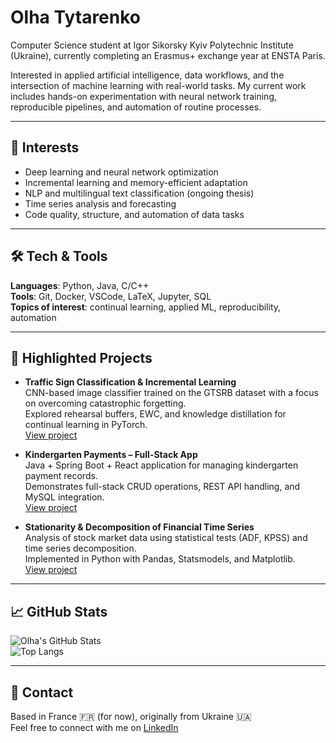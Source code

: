 # Olha Tytarenko

Computer Science student at Igor Sikorsky Kyiv Polytechnic Institute (Ukraine), currently completing an Erasmus+ exchange year at ENSTA Paris.

Interested in applied artificial intelligence, data workflows, and the intersection of machine learning with real-world tasks. My current work includes hands-on experimentation with neural network training, reproducible pipelines, and automation of routine processes.

---

## 🧠 Interests

- Deep learning and neural network optimization  
- Incremental learning and memory-efficient adaptation  
- NLP and multilingual text classification (ongoing thesis)  
- Time series analysis and forecasting  
- Code quality, structure, and automation of data tasks

---

## 🛠 Tech & Tools

**Languages**: Python, Java, С/C++  
**Tools**: Git, Docker, VSCode, LaTeX, Jupyter, SQL  
**Topics of interest**: continual learning, applied ML, reproducibility, automation

---

## 📌 Highlighted Projects

- **Traffic Sign Classification & Incremental Learning**  
  CNN-based image classifier trained on the GTSRB dataset with a focus on overcoming catastrophic forgetting.  
  Explored rehearsal buffers, EWC, and knowledge distillation for continual learning in PyTorch.  
  [View project](https://github.com/haelgh/traffic-sign-classification)
  
- **Kindergarten Payments – Full-Stack App**  
  Java + Spring Boot + React application for managing kindergarten payment records.  
  Demonstrates full-stack CRUD operations, REST API handling, and MySQL integration.  
  [View project](https://github.com/haelgh/KindergartenPayments)

- **Stationarity & Decomposition of Financial Time Series**  
  Analysis of stock market data using statistical tests (ADF, KPSS) and time series decomposition.  
  Implemented in Python with Pandas, Statsmodels, and Matplotlib.  
  [View project](https://github.com/haelgh/financial-time-series-analysis)

---

## 📈 GitHub Stats

![Olha's GitHub Stats](https://github-readme-stats.vercel.app/api?username=olhatytarenko&show_icons=true&theme=default)  
![Top Langs](https://github-readme-stats.vercel.app/api/top-langs/?username=olhatytarenko&layout=compact)

---

## 🤝 Contact

Based in France 🇫🇷 (for now), originally from Ukraine 🇺🇦  
Feel free to connect with me on [LinkedIn](https://www.linkedin.com/in/olha--tytarenko/)
